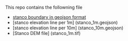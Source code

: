 This repo contains the followning file

- [stanco boundary in geojson format](stanco.geojson)
- [stanco elevation line per 1m] (stanco_1m.geojson)
- [stanco elevation line per 10m] (stanco_10m.geojson) 
- [Stanco DEM file] (stanco_1m.tif) 

